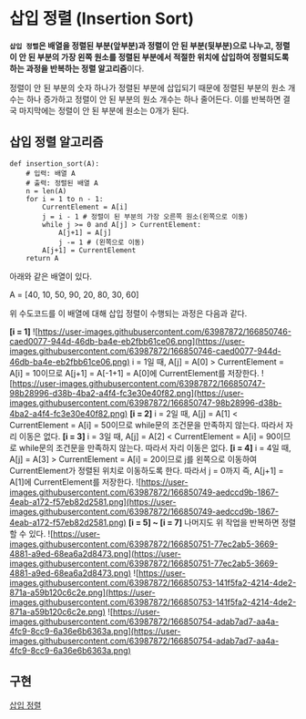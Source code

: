 # 삽입 **정렬 (Insertion Sort)**

**`삽입 정렬`은 배열을 정렬된 부분(앞부분)과 정렬이 안 된 부분(뒷부분)으로 나누고, 정렬이 안 된 부분의 가장 왼쪽 원소를 정렬된 부분에서 적절한 위치에 삽입하여 정렬되도록 하는 과정을 반복하는 정렬 알고리즘**이다.

정렬이 안 된 부분의 숫자 하나가 정렬된 부분에 삽입되기 때문에 정렬된 부분의 원소 개수는 하나 증가하고 정렬이 안 된 부분의 원소 개수는 하나 줄어든다. 이를 반복하면 결국 마지막에는 정렬이 안 된 부분에 원소는 0개가 된다.

## 삽입 **정렬** 알고리즘

```
def insertion_sort(A):
	# 입력: 배열 A
	# 출력: 정렬된 배열 A
	n = len(A)
	for i = 1 to n - 1:
		CurrentElement = A[i]
		j = i - 1 # 정렬이 된 부분의 가장 오른쪽 원소(왼쪽으로 이동)
		while j >= 0 and A[j] > CurrentElement:
			A[j+1] = A[j]
			j -= 1 # (왼쪽으로 이동)
		A[j+1] = CurrentElement
	return A
```

아래와 같은 배열이 있다.

A = [40, 10, 50, 90, 20, 80, 30, 60]

위 수도코드를 이 배열에 대해 삽입 정렬이 수행되는 과정은 다음과 같다.

**[i = 1]**
![https://user-images.githubusercontent.com/63987872/166850746-caed0077-944d-46db-ba4e-eb2fbb61ce06.png](https://user-images.githubusercontent.com/63987872/166850746-caed0077-944d-46db-ba4e-eb2fbb61ce06.png)
i = 1일 때, A[j] = A[0] > CurrentElement = A[i] = 10이므로 A[j+1] = A[-1+1] = A[0]에 CurrentElement를 저장한다.
![https://user-images.githubusercontent.com/63987872/166850747-98b28996-d38b-4ba2-a4f4-fc3e30e40f82.png](https://user-images.githubusercontent.com/63987872/166850747-98b28996-d38b-4ba2-a4f4-fc3e30e40f82.png)
**[i = 2]**
i = 2일 때, A[j] = A[1] < CurrentElement = A[i] = 50이므로 while문의 조건문을 만족하지 않는다. 따라서 자리 이동은 없다.
**[i = 3]**
i = 3일 때, A[j] = A[2] < CurrentElement = A[i] = 90이므로 while문의 조건문을 만족하지 않는다. 따라서 자리 이동은 없다.
**[i = 4]**
i = 4일 때, A[j] = A[3] > CurrentElement = A[i] = 20이므로 j를 왼쪽으로 이동하여 CurrentElement가 정렬된 위치로 이동하도록 한다. 따라서 j = 0까지 즉, A[j+1] = A[1]에 CurrentElement를 저장한다.
![https://user-images.githubusercontent.com/63987872/166850749-aedccd9b-1867-4eab-a172-f57eb82d2581.png](https://user-images.githubusercontent.com/63987872/166850749-aedccd9b-1867-4eab-a172-f57eb82d2581.png)
**[i = 5] ~ [i = 7]**
나머지도 위 작업을 반복하면 정렬할 수 있다.
![https://user-images.githubusercontent.com/63987872/166850751-77ec2ab5-3669-4881-a9ed-68ea6a2d8473.png](https://user-images.githubusercontent.com/63987872/166850751-77ec2ab5-3669-4881-a9ed-68ea6a2d8473.png)
![https://user-images.githubusercontent.com/63987872/166850753-141f5fa2-4214-4de2-871a-a59b120c6c2e.png](https://user-images.githubusercontent.com/63987872/166850753-141f5fa2-4214-4de2-871a-a59b120c6c2e.png)
![https://user-images.githubusercontent.com/63987872/166850754-adab7ad7-aa4a-4fc9-8cc9-6a36e6b6363a.png](https://user-images.githubusercontent.com/63987872/166850754-adab7ad7-aa4a-4fc9-8cc9-6a36e6b6363a.png)

## 구현

[삽입 정렬](insertion_sort.py)
